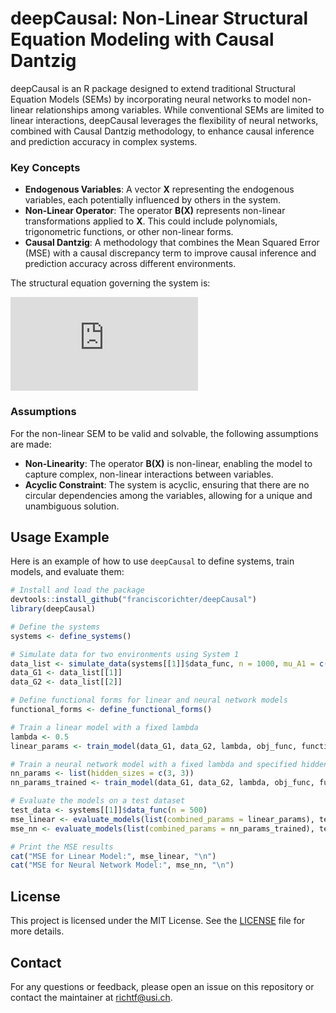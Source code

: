 # deepCausal: Non-Linear Structural Equation Modeling with Causal Dantzig



deepCausal is an R package designed to extend traditional Structural Equation Models (SEMs) by incorporating neural networks to model non-linear relationships among variables. While conventional SEMs are limited to linear interactions, deepCausal leverages the flexibility of neural networks, combined with Causal Dantzig methodology, to enhance causal inference and prediction accuracy in complex systems.


### **Key Concepts**

- **Endogenous Variables**: A vector **X** representing the endogenous variables, each potentially influenced by others in the system.
- **Non-Linear Operator**: The operator **B(X)** represents non-linear transformations applied to **X**. This could include polynomials, trigonometric functions, or other non-linear forms.
- **Causal Dantzig**: A methodology that combines the Mean Squared Error (MSE) with a causal discrepancy term to improve causal inference and prediction accuracy across different environments.



The structural equation governing the system is:

![Structural Equation](https://latex.codecogs.com/png.latex?%5Cmathbf%7BX%7D%20%5Cleftarrow%20%5Cmathbf%7BB%7D%28%5Cmathbf%7BX%7D%29%20%2B%20%5Cepsilon)

### **Assumptions**

For the non-linear SEM to be valid and solvable, the following assumptions are made:

- **Non-Linearity**: The operator **B(X)** is non-linear, enabling the model to capture complex, non-linear interactions between variables.
- **Acyclic Constraint**: The system is acyclic, ensuring that there are no circular dependencies among the variables, allowing for a unique and unambiguous solution.

## Usage Example

Here is an example of how to use `deepCausal` to define systems, train models, and evaluate them:

```r
# Install and load the package
devtools::install_github("franciscorichter/deepCausal")
library(deepCausal)

# Define the systems
systems <- define_systems()

# Simulate data for two environments using System 1
data_list <- simulate_data(systems[[1]]$data_func, n = 1000, mu_A1 = c(0, 0.5), sigma_A1 = c(1, 1), mu_A2 = c(0, 0.5), sigma_A2 = c(1, 1))
data_G1 <- data_list[[1]]
data_G2 <- data_list[[2]]

# Define functional forms for linear and neural network models
functional_forms <- define_functional_forms()

# Train a linear model with a fixed lambda
lambda <- 0.5
linear_params <- train_model(data_G1, data_G2, lambda, obj_func, functional_forms$linear)

# Train a neural network model with a fixed lambda and specified hidden layers
nn_params <- list(hidden_sizes = c(3, 3))
nn_params_trained <- train_model(data_G1, data_G2, lambda, obj_func, functional_forms$neural_network, parameters = nn_params, nn = TRUE)

# Evaluate the models on a test dataset
test_data <- systems[[1]]$data_func(n = 500)
mse_linear <- evaluate_models(list(combined_params = linear_params), test_data, define_functional_forms, nn_params, model_type = "linear")
mse_nn <- evaluate_models(list(combined_params = nn_params_trained), test_data, define_functional_forms, nn_params, model_type = "neural_network")

# Print the MSE results
cat("MSE for Linear Model:", mse_linear, "\n")
cat("MSE for Neural Network Model:", mse_nn, "\n")
```

## **License**

This project is licensed under the MIT License. See the [LICENSE](LICENSE) file for more details.

## **Contact**

For any questions or feedback, please open an issue on this repository or contact the maintainer at [richtf@usi.ch](mailto:richtf@usi.ch).

